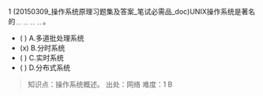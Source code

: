 1
(20150309_操作系统原理习题集及答案_笔试必需品_doc)UNIX操作系统是著名的﹎﹎﹎﹎。
- ( ) A.多道批处理系统 
- (x) B.分时系统 
- ( ) C.实时系统 
- ( ) D.分布式系统

> 知识点：操作系统概述。
> 出处：网络
> 难度：1
> B
